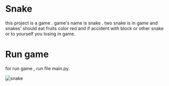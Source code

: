 # Snake
this project is a game .
game's name is snake .
two snake is in game and snakes' should eat fruits color red and if accident with block or other snake or to yourself you losing in game.
#  Run game
for run game , run file main.py.

![snake](https://user-images.githubusercontent.com/87914098/139700819-ba14dd1f-84d7-4902-a0e7-c2a4bed39c3b.gif)
